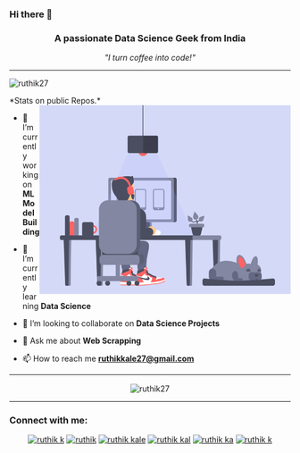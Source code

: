 ### Hi there 👋

<!-- **Ruthik27/Ruthik27** is a ✨ _special_ ✨ repository because its `README.md` (this file) appears on your GitHub profile.
-->
<h3 align="center">A passionate Data Science Geek from India</h3>
<p align="center"> <em>"I turn coffee into code!"</em> </p>

---

<p align="left"> <img src="https://komarev.com/ghpvc/?username=ruthik27&label=Profile%20views&color=0e75b6&style=flat" alt="ruthik27" /> </p>
*Stats on public Repos.*
<!-- <p>&nbsp;<img align="center" src="https://github-readme-stats.vercel.app/api?username=ruthik27&show_icons=true&theme=radical&show_icons=true&count_private=True&include_all_commits=true&locale=en" alt="ruthik27" /></p>
-->
<img  align = "right" alt="Coding" width="450" src="src/Designer.gif">

<spam align = "left">

- 🔭 I’m currently working on **ML Model Building**

- 🌱 I’m currently learning **Data Science**

- 👯 I’m looking to collaborate on **Data Science Projects**

- 💬 Ask me about **Web Scrapping**

- 📫 How to reach me **ruthikkale27@gmail.com**
</spam>

<!---
<h3 align="left">Languages and Tools:</h3>
<h4>Web Develops:</h4>
<a href="https://www.djangoproject.com/" target="_blank"> <img src="https://raw.githubusercontent.com/devicons/devicon/master/icons/django/django-original.svg" alt="django" width="40" height="40"/> </a> 
<a href="https://www.w3schools.com/css/" target="_blank"> <img src="https://raw.githubusercontent.com/devicons/devicon/master/icons/css3/css3-original-wordmark.svg" alt="css3" width="40" height="40"/> </a> 
<a href="https://www.w3.org/html/" target="_blank"> <img src="https://raw.githubusercontent.com/devicons/devicon/master/icons/html5/html5-original-wordmark.svg" alt="html5" width="40" height="40"/> </a> 
<h4>Database Management:</h4>
<a href="https://www.mysql.com/" target="_blank"> <img src="https://raw.githubusercontent.com/devicons/devicon/master/icons/mysql/mysql-original-wordmark.svg" alt="mysql" width="40" height="40"/> </a> 
<a href="https://firebase.google.com/" target="_blank"> <img src="https://www.vectorlogo.zone/logos/firebase/firebase-icon.svg" alt="firebase" width="40" height="40"/> </a> 
<h4>Programming:</h4>
<a href="https://www.cprogramming.com/" target="_blank"> <img src="https://raw.githubusercontent.com/devicons/devicon/master/icons/c/c-original.svg" alt="c" width="40" height="40"/> </a> 
<a href="https://www.python.org" target="_blank"> <img src="https://raw.githubusercontent.com/devicons/devicon/master/icons/python/python-original.svg" alt="python" width="40" height="40"/> </a> 
<a href="https://www.java.com" target="_blank"> <img src="https://raw.githubusercontent.com/devicons/devicon/master/icons/java/java-original.svg" alt="java" width="40" height="40"/> </a> 
<h4>Other Intrests:</h4>
<a href="https://developer.android.com" target="_blank"> <img src="https://raw.githubusercontent.com/devicons/devicon/master/icons/android/android-original-wordmark.svg" alt="android" width="40" height="40"/> </a> 
<a href="https://www.linux.org/" target="_blank"> <img src="https://raw.githubusercontent.com/devicons/devicon/master/icons/linux/linux-original.svg" alt="linux" width="40" height="40"/> </a> 
<a href="https://git-scm.com/" target="_blank"> <img src="https://www.vectorlogo.zone/logos/git-scm/git-scm-icon.svg" alt="git" width="40" height="40"/> </a> 
<a href="https://www.mathworks.com/" target="_blank"> <img src="https://raw.githubusercontent.com/simple-icons/simple-icons/master/icons/mathworks.svg" alt="matlab" width="40" height="40"/> </a> 
<a href="https://scikit-learn.org/" target="_blank"> <img src="https://upload.wikimedia.org/wikipedia/commons/0/05/Scikit_learn_logo_small.svg" alt="scikit_learn" width="40" height="40"/> </a> 
<a href="https://www.selenium.dev" target="_blank"> <img src="https://raw.githubusercontent.com/detain/svg-logos/780f25886640cef088af994181646db2f6b1a3f8/svg/selenium-logo.svg" alt="selenium" width="40" height="40"/> </a> </p>
--->
---
<!---
<a href="https://github.com/Ruthik27/Web-Scrapping">
  <img align="center" src="https://github-readme-stats.vercel.app/api/pin/?username=ruthik27&repo=Web-Scrapping" />
</a>
<a href="https://github.com/Ruthik27/Grease-Monkey">
  <img align="center" src="https://github-readme-stats.vercel.app/api/pin/?username=ruthik27&repo=Grease-Monkey" />
</a>
-->
<!---
<p align="center"> <a href="https://github.com/ryo-ma/github-profile-trophy"><img src="https://github-profile-trophy.vercel.app/?username=ruthik27&theme=monokai&no-bg=true&no-frame=true&margin-w=30&column=4&row=2&rank=S,B,C,A,SECRET&theme=radical" alt="ruthik27" /></a> </p>
-->
<!---
<p><img align="left" src="https://github-readme-stats.vercel.app/api/top-langs?username=ruthik27&show_icons=true&locale=en&layout=compact&theme=radical" alt="ruthik27" />
</p>
<br/>
<br/>
<br/>
<br/>
<br/>
<br/>
--->

<p align="center" >
<img align="center" src="https://github-readme-streak-stats.herokuapp.com/?user=ruthik27&theme=radical" alt="ruthik27" />
</p>

---

<h3 align="left">Connect with me:</h3>
<p align="center" >
 <a class = "xc" href="https://www.cloudskillsboost.google/public_profiles/93ac794c-affa-43c4-b837-f4abcf705138" target="blank"><img src="https://www.svgrepo.com/show/353805/google-cloud.svg" alt="ruthik k" height="30" width="40" /></a>
<a class = "xc" href="https://medium.com/@rkgod6520" target="blank"><img src="https://www.svgrepo.com/show/306392/medium.svg" alt="ruthik" height="30" width="40" /></a>
<a class = "xc" href="https://www.linkedin.com/in/ruthik-kale-795a09190/" target="blank"><img src="https://www.svgrepo.com/show/157006/linkedin.svg" alt="ruthik kale" height="30" width="40" /></a>
<a class = "xc" href="https://www.instagram.com/_perman_20/" target="blank"><img src="https://www.svgrepo.com/show/303145/instagram-2-1-logo.svg" alt="ruthik kal" height="30" width="40" /></a>
<a class = "xc" href="https://github.com/Ruthik27" target="blank"><img src="https://www.svgrepo.com/show/217753/github.svg" alt="ruthik ka" height="30" width="40" /></a>
<a class = "xc" href="https://www.kaggle.com/ruthikkale" target="blank"><img src="https://www.svgrepo.com/show/306288/kaggle.svg" alt="ruthik k" height="30" width="40" /></a>


</p>

